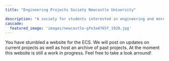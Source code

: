 ```yaml
---
title: "Engineering Projects Society Newcastle University"

description: "A society for students interested in engineering and more"
cascade:
  featured_image: 'images/newcastle-gfe3a4765f_1920.jpg'
---
```

You have stumbled a website for the ECS. We will post on updates on current projects as well as host an archive of past projects.
At the moment this website is still a work in progress. Feel free to take a look arround!
